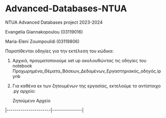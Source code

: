 # Advanced-Databases-NTUA
NTUA Advanced Databases project 2023-2024 

Evangelia Giannakopoulou (03119016)

Maria-Eleni Zoumpoulidi (03119806)

Παρατίθενται οδηγίες για την εκτέλεση του κώδικα:
1) Αρχικά, πραγματοποιούμε set up ακολουθώντας τις οδηγίες του notebook Προχωρημένα_Θέματα_Βάσεων_Δεδομένων_Εργαστηριακός_οδηγός.ipynb
2) Για καθένα εκ των ζητουμένων της εργασίας, εκτελούμε το αντίστοιχο .py αρχείο:
   
     Ζητούμενο           Αρχείο
   
|----------------------|---------------| 
